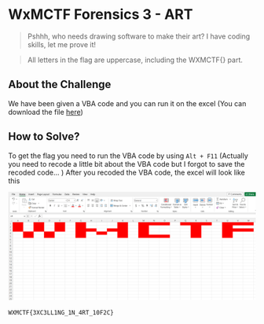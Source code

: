 # WxMCTF Forensics 3 - ART
> Pshhh, who needs drawing software to make their art? I have coding skills, let me prove it!

> All letters in the flag are uppercase, including the WXMCTF{} part.

## About the Challenge
We have been given a VBA code and you can run it on the excel (You can download the file [here](ART_iAugUZ2.txt))

## How to Solve?
To get the flag you need to run the VBA code by using `Alt + F11` (Actually you need to recode a little bit about the VBA code but I forgot to save the recoded code... ) After you recoded the VBA code, the excel will look like this

![flag](images/flag.png)

```
WXMCTF{3XC3LL1NG_1N_4RT_10F2C}
```